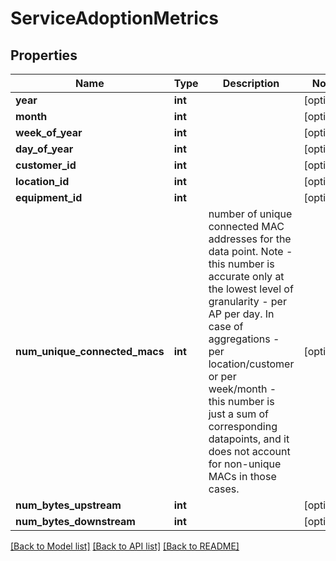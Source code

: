 # ServiceAdoptionMetrics

## Properties
Name | Type | Description | Notes
------------ | ------------- | ------------- | -------------
**year** | **int** |  | [optional] 
**month** | **int** |  | [optional] 
**week_of_year** | **int** |  | [optional] 
**day_of_year** | **int** |  | [optional] 
**customer_id** | **int** |  | [optional] 
**location_id** | **int** |  | [optional] 
**equipment_id** | **int** |  | [optional] 
**num_unique_connected_macs** | **int** | number of unique connected MAC addresses for the data point. Note - this number is accurate only at the lowest level of granularity - per AP per day. In case of aggregations - per location/customer or per week/month - this number is just a sum of corresponding datapoints, and it does not account for non-unique MACs in those cases. | [optional] 
**num_bytes_upstream** | **int** |  | [optional] 
**num_bytes_downstream** | **int** |  | [optional] 

[[Back to Model list]](../README.md#documentation-for-models) [[Back to API list]](../README.md#documentation-for-api-endpoints) [[Back to README]](../README.md)

